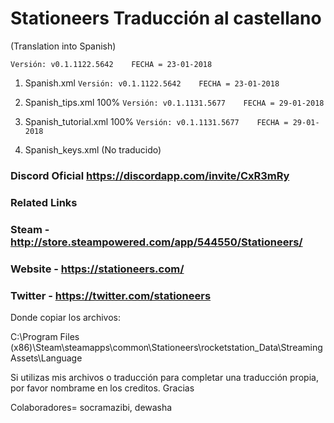 # Stationeers Traducción al castellano

(Translation into Spanish)

```[javascript]
Versión: v0.1.1122.5642    FECHA = 23-01-2018
```

1. Spanish.xml               ```Versión: v0.1.1122.5642    FECHA = 23-01-2018 ```

2. Spanish_tips.xml 100%     ```Versión: v0.1.1131.5677    FECHA = 29-01-2018 ```

3. Spanish_tutorial.xml 100% ```Versión: v0.1.1131.5677    FECHA = 29-01-2018 ```

4. Spanish_keys.xml (No traducido)

### Discord Oficial https://discordapp.com/invite/CxR3mRy

### Related Links
### Steam - http://store.steampowered.com/app/544550/Stationeers/

### Website - https://stationeers.com/

### Twitter - https://twitter.com/stationeers


Donde copiar los archivos:

C:\Program Files (x86)\Steam\steamapps\common\Stationeers\rocketstation_Data\StreamingAssets\Language

Si utilizas mis archivos o traducción para completar una traducción propia, por favor nombrame en los creditos. Gracias

Colaboradores= socramazibi, dewasha